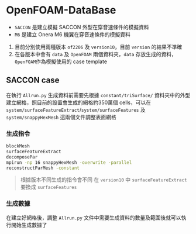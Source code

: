 # OpenFOAM-DataBase
- `SACCON` 是建立模擬 SACCON 外型在穿音速條件的模擬資料
- `M6` 是建立 Onera M6 機翼在穿音速條件的模擬資料
1. 目前分別使用兩種版本 `of2206` 及 `version10`，目前 `version` 的結果不準確
2. 在各版本中會有 `data` 及 `OpenFOAM` 兩個資料夾，`data` 存放生成的資料，`OpenFOAM`作為模擬使用的 case template
## SACCON case
在執行 `Allrun.py` 生成資料前需要先根據 `constant/triSurface/` 資料夾中的外型建立網格，照目前的設置會生成的網格約350萬個 cells，可以在 `system/surfaceFeatureExtract`/`system/surfaceFeatures` 及 `system/snappyHexMesh` 這兩個文件調整表面網格
### 生成指令
```bash
blockMesh
surfaceFeatureExtract
decomposePar
mpirun -np 16 snappyHexMesh -overwrite -parallel
reconstructParMesh -constant
```
>根據版本不同生成的指令會不同
>在 `version10` 中 `surfaceFeatureExtract` 要換成 `surfaceFeatures`

### 生成數據
在建立好網格後，調整 `Allrun.py` 文件中需要生成資料的數量及範圍後就可以執行開始生成數據了
